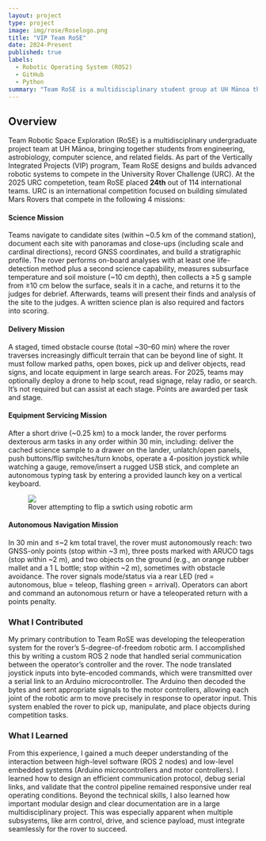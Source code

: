 ```yaml
---
layout: project
type: project
image: img/rose/Roselogo.png
title: "VIP Team RoSE"
date: 2024-Present
published: true
labels:
  - Robotic Operating System (ROS2)
  - GitHub
  - Python
summary: "Team RoSE is a multidisciplinary student group at UH Mānoa that designs and builds Mars-analogue rovers to compete in the international University Rover Challenge."
---
```

## Overview
Team Robotic Space Exploration (RoSE) is a multidisciplinary undergraduate project team at UH Mānoa, bringing together students from engineering, astrobiology, computer science, and related fields. As part of the Vertically Integrated Projects (VIP) program, Team RoSE designs and builds advanced robotic systems to compete in the University Rover Challenge (URC). At the 2025 URC competetion, team RoSE placed **24th** out of 114 international teams. URC is an international competition focused on building simulated Mars Rovers that compete in the following 4 missions:

#### Science Mission
Teams navigate to candidate sites (within ~0.5 km of the command station), document each site with panoramas and close-ups (including scale and cardinal directions), record GNSS coordinates, and build a stratigraphic profile. The rover performs on-board analyses with at least one life-detection method plus a second science capability, measures subsurface temperature and soil moisture (~10 cm depth), then collects a ≥5 g sample from ≥10 cm below the surface, seals it in a cache, and returns it to the judges for debrief. Afterwards, teams will present their finds and analysis of the site to the judges. A written science plan is also required and factors into scoring. 

#### Delivery Mission
A staged, timed obstacle course (total ~30–60 min) where the rover traverses increasingly difficult terrain that can be beyond line of sight. It must follow marked paths, open boxes, pick up and deliver objects, read signs, and locate equipment in large search areas. For 2025, teams may optionally deploy a drone to help scout, read signage, relay radio, or search. It’s not required but can assist at each stage. Points are awarded per task and stage. 

#### Equipment Servicing Mission
 After a short drive (~0.25 km) to a mock lander, the rover performs dexterous arm tasks in any order within 30 min, including: deliver the cached science sample to a drawer on the lander, unlatch/open panels, push buttons/flip switches/turn knobs, operate a 4-position joystick while watching a gauge, remove/insert a rugged USB stick, and complete an autonomous typing task by entering a provided launch key on a vertical keyboard. 

 <figure class="centered">
  <img src="{{ '/img/rose/mock_lander.png' | relative_url }}">
  <figcaption>Rover attempting to flip a swtich using robotic arm</figcaption>
</figure>

#### Autonomous Navigation Mission
In 30 min and ≤~2 km total travel, the rover must autonomously reach: two GNSS-only points (stop within ~3 m), three posts marked with ARUCO tags (stop within ~2 m), and two objects on the ground (e.g., an orange rubber mallet and a 1 L bottle; stop within ~2 m), sometimes with obstacle avoidance. The rover signals mode/status via a rear LED (red = autonomous, blue = teleop, flashing green = arrival). Operators can abort and command an autonomous return or have a teleoperated return with a points penalty. 

### What I Contributed
My primary contribution to Team RoSE was developing the teleoperation system for the rover’s 5-degree-of-freedom robotic arm. I accomplished this by writing a custom ROS 2 node that handled serial communication between the operator’s controller and the rover. The node translated joystick inputs into byte-encoded commands, which were transmitted over a serial link to an Arduino microcontroller. The Arduino then decoded the bytes and sent appropriate signals to the motor controllers, allowing each joint of the robotic arm to move precisely in response to operator input. This system enabled the rover to pick up, manipulate, and place objects during competition tasks.

### What I Learned
From this experience, I gained a much deeper understanding of the interaction between high-level software (ROS 2 nodes) and low-level embedded systems (Arduino microcontrollers and motor controllers). I learned how to design an efficient communication protocol, debug serial links, and validate that the control pipeline remained responsive under real operating conditions. Beyond the technical skills, I also learned how important modular design and clear documentation are in a large multidisciplinary project. This was especially apparent when multiple subsystems, like arm control, drive, and science payload, must integrate seamlessly for the rover to succeed.

